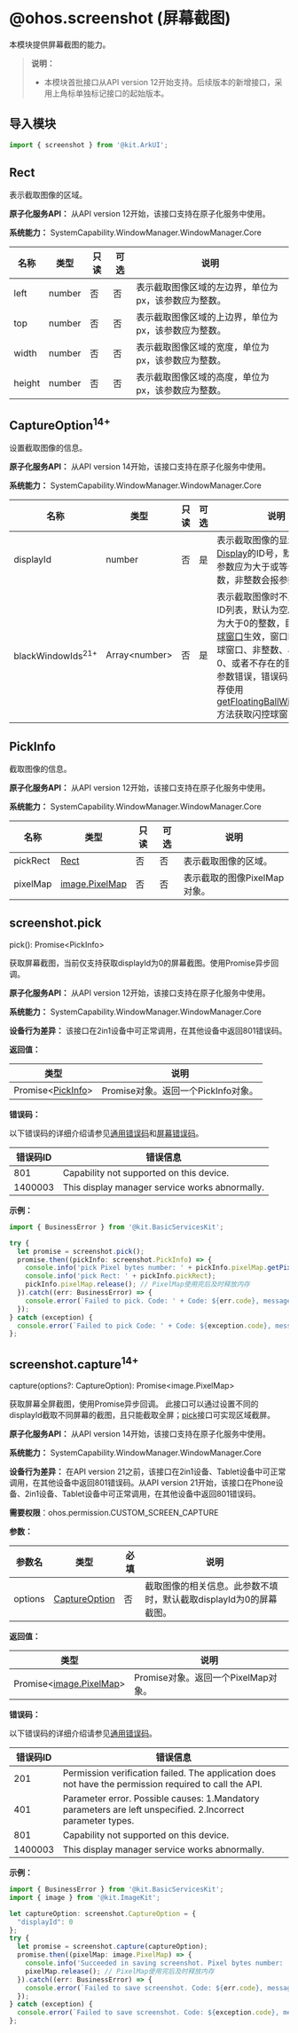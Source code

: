 # @ohos.screenshot (屏幕截图)
<!--Kit: ArkUI-->
<!--Subsystem: Window-->
<!--Owner: @oh_wangxk; @logn-->
<!--Designer: @hejunfei1991-->
<!--Tester: @qinliwen0417-->
<!--Adviser: @ge-yafang-->

本模块提供屏幕截图的能力。

>  **说明：**
>
> - 本模块首批接口从API version 12开始支持。后续版本的新增接口，采用上角标单独标记接口的起始版本。

## 导入模块

```ts
import { screenshot } from '@kit.ArkUI';
```

## Rect

表示截取图像的区域。

**原子化服务API：** 从API version 12开始，该接口支持在原子化服务中使用。

**系统能力：** SystemCapability.WindowManager.WindowManager.Core

| 名称 | 类型   | 只读 | 可选 | 说明                                                         |
| ------ | ------ | ---- | ----  | ------------------------------------------------------------ |
| left   | number | 否   | 否    | 表示截取图像区域的左边界，单位为px，该参数应为整数。 |
| top    | number | 否   | 否    | 表示截取图像区域的上边界，单位为px，该参数应为整数。 |
| width  | number | 否   | 否    | 表示截取图像区域的宽度，单位为px，该参数应为整数。 |
| height | number | 否   | 否    | 表示截取图像区域的高度，单位为px，该参数应为整数。 |

## CaptureOption<sup>14+</sup>

设置截取图像的信息。

**原子化服务API：** 从API version 14开始，该接口支持在原子化服务中使用。

**系统能力：** SystemCapability.WindowManager.WindowManager.Core

| 名称 | 类型   | 只读 | 可选 | 说明                                                         |
| ------ | ------ | ---- | ---- | ------------------------------------------------------------ |
| displayId | number |  否   | 是 | 表示截取图像的显示设备[Display](js-apis-display.md#display)的ID号，默认为0，该参数应为大于或等于0的整数，非整数会报参数错误。 |
| blackWindowIds<sup>21+</sup> | Array\<number>        | 否  | 是 | 表示截取图像时不显示的窗口ID列表，默认为空。窗口ID应为大于0的整数，目前仅[闪控球窗口](js-apis-floatingBall.md)生效，窗口ID为非闪控球窗口、非整数、小于等于0、或者不存在的窗口ID时报参数错误，错误码为401。推荐使用[getFloatingBallWindowInfo()](js-apis-floatingBall.md#getfloatingballwindowinfo)方法获取闪控球窗口ID属性。 |

## PickInfo

截取图像的信息。

**原子化服务API：** 从API version 12开始，该接口支持在原子化服务中使用。

**系统能力：** SystemCapability.WindowManager.WindowManager.Core

| 名称                 | 类型          | 只读 | 可选 | 说明                                                         |
| -------------------- | ------------- | ---- | ---- | ------------------------------------------------------------ |
| pickRect             | [Rect](#rect) | 否   | 否   | 表示截取图像的区域。                       |
| pixelMap             | [image.PixelMap](../apis-image-kit/arkts-apis-image-PixelMap.md)  | 否   | 否   | 表示截取的图像PixelMap对象。 |

## screenshot.pick

pick(): Promise&lt;PickInfo&gt;

获取屏幕截图，当前仅支持获取displayId为0的屏幕截图。使用Promise异步回调。

**原子化服务API：** 从API version 12开始，该接口支持在原子化服务中使用。

**系统能力：** SystemCapability.WindowManager.WindowManager.Core

**设备行为差异：** 该接口在2in1设备中可正常调用，在其他设备中返回801错误码。

**返回值：**

| 类型                          | 说明                                            |
| ----------------------------- | ----------------------------------------------- |
| Promise&lt;[PickInfo](#pickinfo)&gt; | Promise对象。返回一个PickInfo对象。 |

**错误码：**

以下错误码的详细介绍请参见[通用错误码](../errorcode-universal.md)和[屏幕错误码](errorcode-display.md)。

| 错误码ID | 错误信息 |
| ------- | ----------------------- |
| 801 | Capability not supported on this device. |
| 1400003 | This display manager service works abnormally. |

**示例：**

```ts
import { BusinessError } from '@kit.BasicServicesKit';

try {
  let promise = screenshot.pick();
  promise.then((pickInfo: screenshot.PickInfo) => {
    console.info('pick Pixel bytes number: ' + pickInfo.pixelMap.getPixelBytesNumber());
    console.info('pick Rect: ' + pickInfo.pickRect);
    pickInfo.pixelMap.release(); // PixelMap使用完后及时释放内存
  }).catch((err: BusinessError) => {
    console.error(`Failed to pick. Code: ' + Code: ${err.code}, message: ${err.message}`);
  });
} catch (exception) {
  console.error(`Failed to pick Code: ' + Code: ${exception.code}, message: ${exception.message}`);
};
```

## screenshot.capture<sup>14+</sup>

capture(options?: CaptureOption): Promise&lt;image.PixelMap&gt;

获取屏幕全屏截图，使用Promise异步回调。
此接口可以通过设置不同的displayId截取不同屏幕的截图，且只能截取全屏；[pick](#screenshotpick)接口可实现区域截屏。

**原子化服务API：** 从API version 14开始，该接口支持在原子化服务中使用。

**系统能力：** SystemCapability.WindowManager.WindowManager.Core

**设备行为差异：** 在API version 21之前，该接口在2in1设备、Tablet设备中可正常调用，在其他设备中返回801错误码。从API version 21开始，该接口在Phone设备、2in1设备、Tablet设备中可正常调用，在其他设备中返回801错误码。

**需要权限**：ohos.permission.CUSTOM_SCREEN_CAPTURE

**参数：**

| 参数名  | 类型                                    | 必填 | 说明                                                         |
| ------- | --------------------------------------- | ---- | ------------------------------------------------------------ |
| options | [CaptureOption](#captureoption14) | 否 |  截取图像的相关信息。此参数不填时，默认截取displayId为0的屏幕截图。|

**返回值：**

| 类型                          | 说明                                            |
| ----------------------------- | ----------------------------------------------- |
| Promise&lt;[image.PixelMap](../apis-image-kit/arkts-apis-image-PixelMap.md)&gt; | Promise对象。返回一个PixelMap对象。 |

**错误码：**

以下错误码的详细介绍请参见[通用错误码](../errorcode-universal.md)。

| 错误码ID | 错误信息 |
| ------- | -------------------------- |
| 201     | Permission verification failed. The application does not have the permission required to call the API.|
| 401     | Parameter error. Possible causes: 1.Mandatory parameters are left unspecified. 2.Incorrect parameter types.|
| 801 | Capability not supported on this device.|
| 1400003 | This display manager service works abnormally.|

**示例：**

```ts
import { BusinessError } from '@kit.BasicServicesKit';
import { image } from '@kit.ImageKit';

let captureOption: screenshot.CaptureOption = {
  "displayId": 0
};
try {
  let promise = screenshot.capture(captureOption);
  promise.then((pixelMap: image.PixelMap) => {
    console.info('Succeeded in saving screenshot. Pixel bytes number: ' + pixelMap.getPixelBytesNumber());
    pixelMap.release(); // PixelMap使用完后及时释放内存
  }).catch((err: BusinessError) => {
    console.error(`Failed to save screenshot. Code: ${err.code}, message: ${err.message}`);
  });
} catch (exception) {
  console.error(`Failed to save screenshot. Code: ${exception.code}, message: ${exception.message}`);
};
